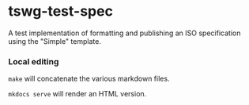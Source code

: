 # tswg-test-spec

A test implementation of formatting and publishing an ISO specification using the "Simple" template.


### Local editing

`make` will concatenate the various markdown files.

`mkdocs serve` will render an HTML version.